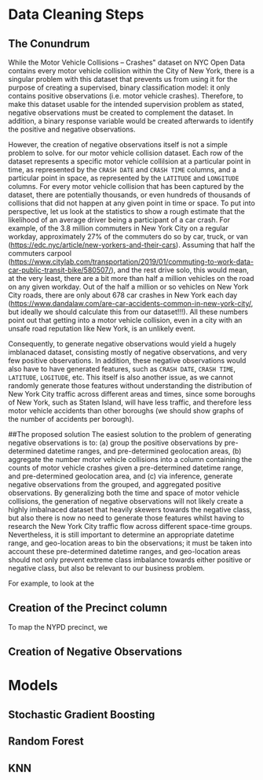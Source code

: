 # Data Cleaning Steps
## The Conundrum
While the Motor Vehicle Collisions – Crashes" dataset on NYC Open Data contains every motor vehicle collision within the City of New York, there is a singular problem with this dataset that prevents us from using it for the purpose of creating a supervised, binary classification model: it only contains positive observations (i.e. motor vehicle crashes). Therefore, to make this dataset usable for the intended supervision problem as stated, negative observations must be created to complement the dataset. In addition, a binary response variable would be created afterwards to identify the positive and negative observations.

However, the creation of negative observations itself is not a simple problem to solve. for our motor vehicle collision dataset. Each row of the dataset represents a specific motor vehicle collilsion at a particular point in time, as represented by the `CRASH DATE` and `CRASH TIME` columns, and a particular point in space, as represented by the `LATITUDE` and `LONGITUDE` columns. For every motor vehicle collision that has been captured by the dataset, there are potentially thousands, or even hundreds of thousands of collisions that did not happen at any given point in time or space. To put into perspective, let us look at the statistics to show a rough estimate that the likelihood of an average driver being a participant of a car crash. For example, of the 3.8 million commuters in New York City on a regular workday, approximately 27% of the commuters do so by car, truck, or van (https://edc.nyc/article/new-yorkers-and-their-cars). Assuming that half the commuters carpool (https://www.citylab.com/transportation/2019/01/commuting-to-work-data-car-public-transit-bike/580507/), and the rest drive solo, this would mean, at the very least, there are a bit more than half a million vehicles on the road on any given workday.  Out of the half a million or so vehicles on New York City roads, there are only about 678 car crashes in New York each day (https://www.dandalaw.com/are-car-accidents-common-in-new-york-city/, but ideally we should calculate this from our dataset!!!). All these numbers point out that getting into a motor vehicle collision, even in a city with an unsafe road reputation like New York, is an unlikely event. 

Consequently, to generate negative observations would yield a hugely imblanaced dataset, consisting mostly of negative observations, and very few positive observations. In addition, these negative observations would also have to have generated features, such as `CRASH DATE`, `CRASH TIME`, `LATITUDE`, `LOGITUDE`, etc. This itself is also another issue, as we cannot randomly generate those features without understanding the distribution of New York City traffic across different areas and times, since some boroughs of New York, such as Staten Island, will have less traffic, and therefore less motor vehicle accidents than other boroughs (we should show graphs of the number of accidents per borough).

##The proposed solution
The easiest solution to the problem of generating negative observations is to: (a) group the positive observations by pre-determined datetime ranges, and pre-determined geolocation areas, (b) aggregate the number motor vehicle collisions into a column containing the counts of motor vehicle crashes given a pre-determined datetime range, and pre-determined geolocation area, and (c) via inference, generate negative observations from the grouped, and aggregated positive observations. By generalizing both the time and space of motor vehicle collisions, the generation of negative observations will not likely create a highly imbalnaced dataset that heavily skewers towards the negative class, but also there is now no need to generate those features whilst having to research the New York City traffic flow across different space-time groups. Nevertheless, it is still important to determine an appropriate datetime range, and geo-location areas to bin the observations; it must be taken into account these pre-determined datetime ranges, and geo-location areas should not only prevent extreme class imbalance towards either positive or negative class, but also be relevant to our business problem. 

For example, to look at the 

## Creation of the Precinct column
To map the NYPD precinct, we

## Creation of Negative Observations


## 

# Models
## Stochastic Gradient Boosting

## Random Forest

## KNN 
